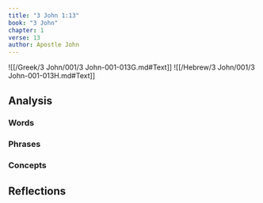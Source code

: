 ```yaml
---
title: "3 John 1:13"
book: "3 John"
chapter: 1
verse: 13
author: Apostle John
---
```

![[/Greek/3 John/001/3 John-001-013G.md#Text]]
![[/Hebrew/3 John/001/3 John-001-013H.md#Text]]

## Analysis

### Words

### Phrases

### Concepts

## Reflections
